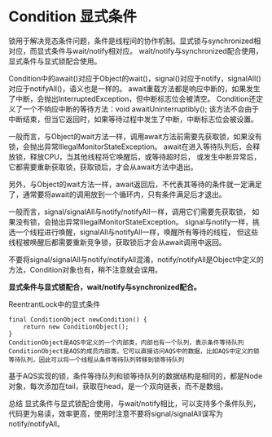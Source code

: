 # Condition 显式条件

锁用于解决竞态条件问题，条件是线程间的协作机制。显式锁与synchronized相对应，而显式条件与wait/notify相对应。
wait/notify与synchronized配合使用，显式条件与显式锁配合使用。

Condition中的await()对应于Object的wait()，signal()对应于notify，signalAll()对应于notifyAll()，语义也是一样的。
await重载方法都是响应中断的，如果发生了中断，会抛出InterruptedException，但中断标志位会被清空。
Condition还定义了一个不响应中断的等待方法：void awaitUninterruptibly();
该方法不会由于中断结束，但当它返回时，如果等待过程中发生了中断，中断标志位会被设置。

一般而言，与Object的wait方法一样，调用await方法前需要先获取锁，如果没有锁，会抛出异常IllegalMonitorStateException。
await在进入等待队列后，会释放锁，释放CPU，当其他线程将它唤醒后，或等待超时后，
或发生中断异常后，它都需要重新获取锁，获取锁后，才会从await方法中退出。

另外，与Object的wait方法一样，await返回后，不代表其等待的条件就一定满足了，通常要将await的调用放到一个循环内，只有条件满足后才退出。

一般而言，signal/signalAll与notify/notifyAll一样，调用它们需要先获取锁，
如果没有锁，会抛出异常IllegalMonitorStateException。
signal与notify一样，挑选一个线程进行唤醒，signalAll与notifyAll一样，唤醒所有等待的线程，
但这些线程被唤醒后都需要重新竞争锁，获取锁后才会从await调用中返回。

不要将signal/signalAll与notify/notifyAll混淆，notify/notifyAll是Object中定义的方法，Condition对象也有，稍不注意就会误用。

**显式条件与显式锁配合，wait/notify与synchronized配合。**

ReentrantLock中的显式条件
```
final ConditionObject newCondition() {
    return new ConditionObject();
}
ConditionObject是AQS中定义的一个内部类，内部也有一个队列，表示条件等待队列
ConditionObject是AQS的成员内部类，它可以直接访问AQS中的数据，比如AQS中定义的锁等待队列，因此可以将一个线程从条件等待队列转移到锁等待队列
```

基于AQS实现的锁，条件等待队列和锁等待队列的数据结构是相同的，都是Node对象，每次添加在tail，获取在head，是一个双向链表，而不是数组。

总结
显式条件与显式锁配合使用，与wait/notify相比，可以支持多个条件队列，代码更为易读，效率更高，使用时注意不要将signal/signalAll误写为notify/notifyAll。
 